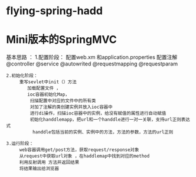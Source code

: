 # flying-spring-hadd


# Mini版本的SpringMVC

基本思路 ：
	1.配置阶段：
			 配置web.xm 和application.properties 
			 配置注解 @controller @service  @autowrited  @requestmapping  @requestparam
			
	2.初始化阶段：
		 重写sevlet中init（）方法 
		 	加载配置文件 ，
			ioc容器初始化Map， 
			 扫描配置中对应的文件中的所有类 
			 对加了注解的类创建实例并放入ioc容器中
			 进行di操作，扫描ioc容器中的实例，给没有赋值的属性进行自动赋值
			 初始化handdlemapp，把url和一个handdle进行一对一关联，支持url正则表达式
			  handdle包括当前的实例、实例中的方法，方法的参数，方法的url正则
	
	3.运行阶段：
		 web容器调用get/post方法，获取request/response对象 
		 从request中获取url对象 ，在haddlemap中找到对应的method
		 利用反射调用 方法并返回结果
		 将结果输出给浏览器
		 

